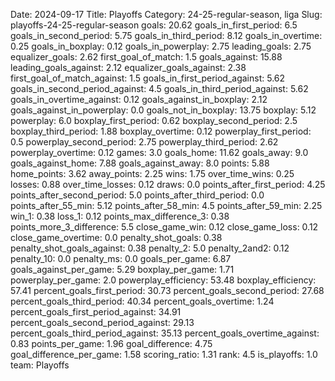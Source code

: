 Date: 2024-09-17
Title: Playoffs
Category: 24-25-regular-season, liga
Slug: playoffs-24-25-regular-season
goals: 20.62
goals_in_first_period: 6.5
goals_in_second_period: 5.75
goals_in_third_period: 8.12
goals_in_overtime: 0.25
goals_in_boxplay: 0.12
goals_in_powerplay: 2.75
leading_goals: 2.75
equalizer_goals: 2.62
first_goal_of_match: 1.5
goals_against: 15.88
leading_goals_against: 2.12
equalizer_goals_against: 2.38
first_goal_of_match_against: 1.5
goals_in_first_period_against: 5.62
goals_in_second_period_against: 4.5
goals_in_third_period_against: 5.62
goals_in_overtime_against: 0.12
goals_against_in_boxplay: 2.12
goals_against_in_powerplay: 0.0
goals_not_in_boxplay: 13.75
boxplay: 5.12
powerplay: 6.0
boxplay_first_period: 0.62
boxplay_second_period: 2.5
boxplay_third_period: 1.88
boxplay_overtime: 0.12
powerplay_first_period: 0.5
powerplay_second_period: 2.75
powerplay_third_period: 2.62
powerplay_overtime: 0.12
games: 3.0
goals_home: 11.62
goals_away: 9.0
goals_against_home: 7.88
goals_against_away: 8.0
points: 5.88
home_points: 3.62
away_points: 2.25
wins: 1.75
over_time_wins: 0.25
losses: 0.88
over_time_losses: 0.12
draws: 0.0
points_after_first_period: 4.25
points_after_second_period: 5.0
points_after_third_period: 0.0
points_after_55_min: 5.12
points_after_58_min: 4.5
points_after_59_min: 2.25
win_1: 0.38
loss_1: 0.12
points_max_difference_3: 0.38
points_more_3_difference: 5.5
close_game_win: 0.12
close_game_loss: 0.12
close_game_overtime: 0.0
penalty_shot_goals: 0.38
penalty_shot_goals_against: 0.38
penalty_2: 5.0
penalty_2and2: 0.12
penalty_10: 0.0
penalty_ms: 0.0
goals_per_game: 6.87
goals_against_per_game: 5.29
boxplay_per_game: 1.71
powerplay_per_game: 2.0
powerplay_efficiency: 53.48
boxplay_efficiency: 57.41
percent_goals_first_period: 30.73
percent_goals_second_period: 27.68
percent_goals_third_period: 40.34
percent_goals_overtime: 1.24
percent_goals_first_period_against: 34.91
percent_goals_second_period_against: 29.13
percent_goals_third_period_against: 35.13
percent_goals_overtime_against: 0.83
points_per_game: 1.96
goal_difference: 4.75
goal_difference_per_game: 1.58
scoring_ratio: 1.31
rank: 4.5
is_playoffs: 1.0
team: Playoffs
